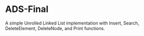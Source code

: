 # ADS-Final

A simple Unrolled Linked List implementation with Insert, Search, DeleteElement, DeleteNode, and Print functions.
